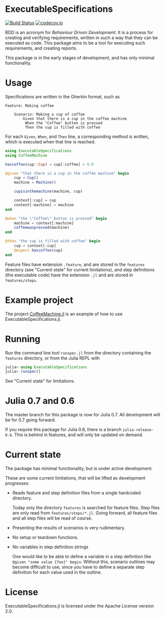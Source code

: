 # ExecutableSpecifications

[![Build Status](https://travis-ci.org/erikedin/ExecutableSpecifications.jl.svg?branch=master)](https://travis-ci.org/erikedin/ExecutableSpecifications.jl)
[![codecov.io](http://codecov.io/github/erikedin/ExecutableSpecifications.jl/coverage.svg?branch=master)](http://codecov.io/github/erikedin/ExecutableSpecifications.jl?branch=master)

BDD is an acronym for _Behaviour Driven Development_. It is a process for creating and verifying
requirements, written in such a way that they can be executed as code. This package aims to be a
tool for executing such requirements, and creating reports.

This package is in the early stages of development, and has only minimal functionality.

# Usage
Specifications are written in the Gherkin format, such as

```gherkin
Feature: Making coffee

    Scenario: Making a cup of coffee
        Given that there is a cup in the coffee machine
         When the "Coffee" button is pressed
         Then the cup is filled with coffee
```

For each `Given`, `When`, and `Then` line, a corresponding method is written, which is executed when
that line is reached.

```julia
using ExecutableSpecifications
using CoffeeMachine

hascoffee(cup::Cup) = cup[:coffee] > 0.0

@given "that there is a cup in the coffee machine" begin
    cup = Cup()
    machine = Machine()

    cupisinthemachine(machine, cup)

    context[:cup] = cup
    context[:machine] = machine
end

@when "the \"Coffee\" button is pressed" begin
    machine = context[:machine]
    coffeewaspressed(machine)
end

@then "the cup is filled with coffee" begin
    cup = context[:cup]
    @expect hascoffee(cup)
end
```

Feature files have extension `.feature`, and are stored in the `features` directory (see
"Current state" for current limitations), and step definitions (the executable code) have the
extension `.jl` and are stored in `features/steps`.

# Example project
The project [CoffeeMachine.jl](https://github.com/erikedin/CoffeeMachine.jl) is an example of how to
use ExecutableSpecifications.jl.

# Running
Run the command line tool `runspec.jl` from the directory containing the `features` directory, or
from the Julia REPL with

```julia
julia> using ExecutableSpecifications
julia> runspec()
```

See "Current state" for limitations.

# Julia 0.7 and 0.6
The master branch for this package is now for Julia 0.7. All development will be for 0.7 going
forward.

If you require this package for Julia 0.6, there is a branch `julia-release-0.6`. This is behind
in features, and will only be updated on demand.

# Current state
The package has minimal functionality, but is under active development.

These are some current limitations, that will be lifted as development progresses:

- Reads feature and step definition files from a single hardcoded directory.

    Today only the directory `features` is searched for feature files. Step files are only read from
    `features/steps/*.jl`. Going forward, all feature files and all step files will be read of
    course.

- Presenting the results of scenarios is very rudimentary.
- No setup or teardown functions.
- No variables in step definition strings

    One would like to be able to define a variable in a step definition like
    `@given "some value {foo}" begin`. Without this, scenario outlines may become difficult to use,
    since you have to define a separate step definition for each value used in the outline.

# License
ExecutableSpecifications.jl is licensed under the Apache License version 2.0.

